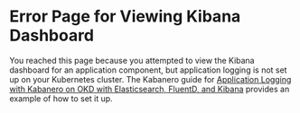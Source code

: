 # Error Page for Viewing Kibana Dashboard

You reached this page because you attempted to view the Kibana dashboard for an application component, but application logging is not set up on your Kubernetes cluster.  The Kabanero guide for [Application Logging with Kabanero on OKD with Elasticsearch, FluentD, and Kibana](https://kabanero.io/guides/app-logging) provides an example of how to set it up.
